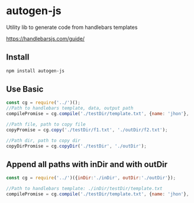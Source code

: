 # autogen-js
Utility lib to generate code from handlebars templates

https://handlebarsjs.com/guide/

## Install
```bash 
npm install autogen-js
```

## Use Basic

```js 
const cg = require('../')();
//Path to handlebars template, data, output path
compilePromise = cg.compile('./testDir/template.txt', {name: 'jhon'}, './testDir/res.txt');

//Path file, path to copy file
copyPromise = cg.copy('./testDir/f1.txt', './outDir/f2.txt');

//Path dir, path to copy dir
copyDirPromise = cg.copyDir('./testDir', './outDir');
```

## Append all paths with inDir and with outDir

```js 
const cg = require('../')({inDir:'./inDir', outDir:'./outDir'});

//Path to handlebars template: ./inDir/testDir/template.txt
compilePromise = cg.compile('./testDir/template.txt', {name: 'jhon'}, './testDir/res.txt');
```

